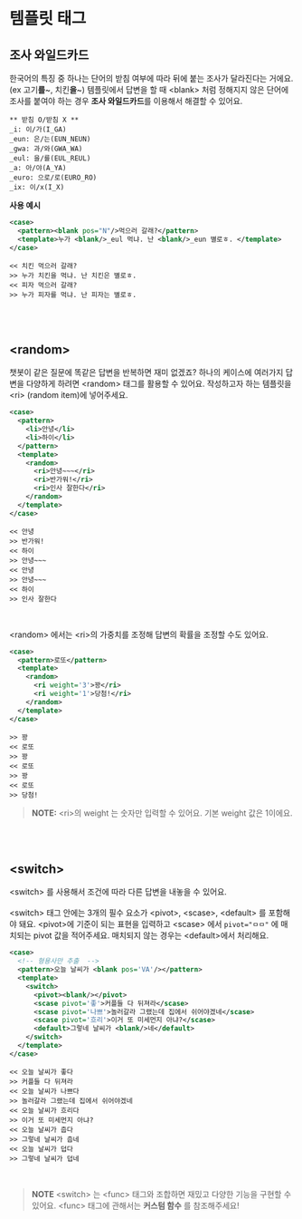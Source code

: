 
# 템플릿 태그 

## 조사 와일드카드
한국어의 특징 중 하나는 단어의 받침 여부에 따라 뒤에 붙는 조사가 달라진다는 거에요. (ex 고기**를**~, 치킨**을**~)  템플릿에서 답변을 할 때 \<blank> 처럼 정해지지 않은 단어에 조사를 붙여야 하는 경우 **조사 와일드카드**를 이용해서 해결할 수 있어요.
```
** 받침 O/받침 X **
_i: 이/가(I_GA)
_eun: 은/는(EUN_NEUN)
_gwa: 과/와(GWA_WA)
_eul: 을/를(EUL_REUL)
_a: 아/야(A_YA)
_euro: 으로/로(EURO_RO)
_ix: 이/x(I_X)
```

**사용 예시**

```xml
<case>
  <pattern><blank pos="N"/>먹으러 갈래?</pattern>
  <template>누가 <blank/>_eul 먹냐. 난 <blank/>_eun 별로ㅎ. </template>
</case>
```
```
<< 치킨 먹으러 갈래?
>> 누가 치킨을 먹냐. 난 치킨은 별로ㅎ. 
<< 피자 먹으러 갈래?
>> 누가 피자를 먹냐. 난 피자는 별로ㅎ. 
```

<br>
<br>

## \<random>
챗봇이 같은 질문에 똑같은 답변을 반복하면 재미 없겠죠? 하나의 케이스에 여러가지 답변을 다양하게 하려면 \<random> 태그를 활용할 수 있어요. 작성하고자 하는 템플릿을 \<ri> (random item)에 넣어주세요.

```xml
<case>
  <pattern>
    <li>안녕</li>
    <li>하이</li>
  </pattern>
  <template>
    <random>
      <ri>안녕~~~</ri>
      <ri>반가워!</ri>
      <ri>인사 잘한다</ri>
    </random>
  </template>
</case>
```

```
<< 안녕
>> 반가워!
<< 하이
>> 안녕~~~
<< 안녕
>> 안녕~~~
<< 하이
>> 인사 잘한다
```

<br>

\<random> 에서는 \<ri>의 가중치를 조정해 답변의 확률을 조정할 수도 있어요.


```xml
<case>
  <pattern>로또</pattern>
  <template>
    <random>
      <ri weight='3'>꽝</ri>
      <ri weight='1'>당첨!</ri>
    </random>
  </template>
</case>
```
```
>> 꽝
<< 로또
>> 꽝
<< 로또
>> 꽝
<< 로또
>> 당첨!
```
>**NOTE:** \<ri>의 weight 는 숫자만 입력할 수 있어요. 기본 weight 값은 1이에요.

<br>
<br>

## \<switch>

\<switch> 를 사용해서 조건에 따라 다른 답변을 내놓을 수 있어요. <br><br>
\<switch> 태그 안에는 3개의 필수 요소가 \<pivot>, \<scase>, \<default> 를 포함해야 돼요. \<pivot>에 기준이 되는 표현을 입력하고 \<scase> 에서 `pivot="ㅁㅁ"` 에 매치되는 pivot 값을 적어주세요. 매치되지 않는 경우는 \<default>에서 처리해요.

```xml
<case>
  <!-- 형용사만 추출  -->
  <pattern>오늘 날씨가 <blank pos='VA'/></pattern>
  <template>
    <switch>
      <pivot><blank/></pivot>
      <scase pivot='좋'>커플들 다 뒤져라</scase>
      <scase pivot='나쁘'>놀러갈라 그랬는데 집에서 쉬어야겠네</scase>
      <scase pivot='흐리'>이거 또 미세먼지 아냐?</scase>
      <default>그렇네 날씨가 <blank/>네</default>
    </switch>
  </template>
</case>
```
```
<< 오늘 날씨가 좋다
>> 커플들 다 뒤져라
<< 오늘 날씨가 나쁘다
>> 놀러갈라 그랬는데 집에서 쉬어야겠네
<< 오늘 날씨가 흐리다
>> 이거 또 미세먼지 아냐?
<< 오늘 날씨가 춥다
>> 그렇네 날씨가 춥네
<< 오늘 날씨가 덥다
>> 그렇네 날씨가 덥네
```

<br>

>**NOTE** \<switch> 는 \<func> 태그와 조합하면 재밌고 다양한 기능을 구현할 수 있어요. \<func> 태그에 관해서는 **커스텀 함수** 를 참조해주세요!



